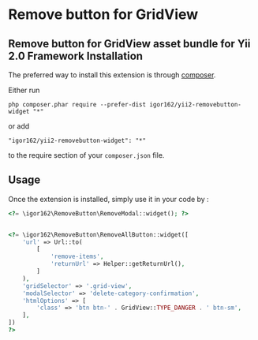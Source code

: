 Remove button for GridView
==========================
Remove button for GridView asset bundle for Yii 2.0 Framework
Installation
------------

The preferred way to install this extension is through [composer](http://getcomposer.org/download/).

Either run

```
php composer.phar require --prefer-dist igor162/yii2-removebutton-widget "*"
```

or add

```
"igor162/yii2-removebutton-widget": "*"
```

to the require section of your `composer.json` file.


Usage
-----

Once the extension is installed, simply use it in your code by  :

```php
<?= \igor162\RemoveButton\RemoveModal::widget(); ?>


<?= \igor162\RemoveButton\RemoveAllButton::widget([
    'url' => Url::to(
        [
            'remove-items',
            'returnUrl' => Helper::getReturnUrl(),
        ]
    ),
    'gridSelector' => '.grid-view',
    'modalSelector' => 'delete-category-confirmation',
    'htmlOptions' => [
        'class' => 'btn btn-' . GridView::TYPE_DANGER . ' btn-sm',
    ],
])
?>
```
